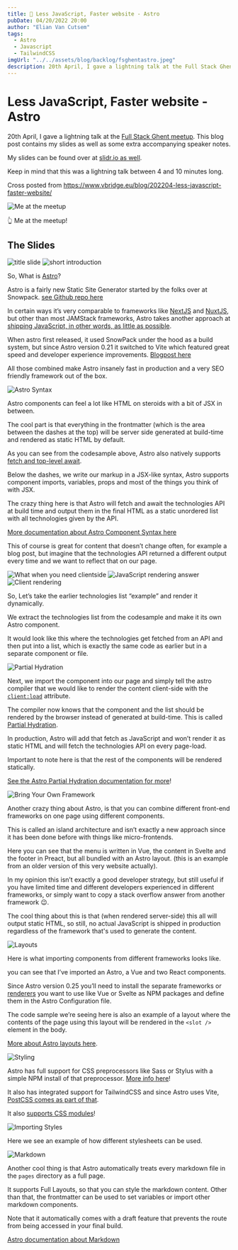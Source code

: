 ```yaml
---
title: 🎤 Less JavaScript, Faster website - Astro
pubDate: 04/20/2022 20:00
author: "Elian Van Cutsem"
tags:
  - Astro
  - Javascript
  - TailwindCSS
imgUrl: "../../assets/blog/backlog/fsghentastro.jpeg"
description: 20th April, I gave a lightning talk at the Full Stack Ghent meetup. This blog post contains my slides as well as some extra accompanying speaker notes.
---
```


# Less JavaScript, Faster website - Astro

20th April, I gave a lightning talk at the [Full Stack Ghent meetup](https://www.meetup.com/fullstackghent/events/284612742/). This blog post contains my slides as well as some extra accompanying speaker notes.

My slides can be found over at [slidr.io as well](https://slidr.io/ElianVanCutsem/astro-less-javascript-faster-website).

Keep in mind that this was a lightning talk between 4 and 10 minutes long.

Cross posted from <https://www.vbridge.eu/blog/202204-less-javascript-faster-website/>

![Me at the meetup](https://i.imgur.com/zHKeWzx.jpg)

👆 Me at the meetup!

## The Slides

![title slide](https://i.imgur.com/XV7kLnx.png)
![short introduction](https://i.imgur.com/6E3bXs6.png)

So, What is [Astro](https://astro.build)?

Astro is a fairly new Static Site Generator started by the folks over at Snowpack. [see Github repo here](https://github.com/withastro/astro)

In certain ways it’s very comparable to frameworks like [NextJS](https://nextjs.org/) and [NuxtJS](https://nuxtjs.org), but other than most JAMStack frameworks, Astro takes another approach at [shipping JavaScript, in other words, as little as possible](https://astro.build/#more-html-less-javascript).

When astro first released, it used SnowPack under the hood as a build system, but since Astro version 0.21 it switched to Vite which featured great speed and developer experience improvements. [Blogpost here](https://astro.build/blog/astro-021-release/)

All those combined make Astro insanely fast in production and a very SEO friendly framework out of the box.

![Astro Syntax](https://i.imgur.com/6DPxxNK.png)

Astro components can feel a lot like HTML on steroids with a bit of JSX in between.

The cool part is that everything in the frontmatter (which is the area between the dashes at the top) will be server side generated at build-time and rendered as static HTML by default.

As you can see from the codesample above, Astro also natively supports [fetch and top-level await](https://docs.astro.build/en/guides/data-fetching/#fetch-in-astro).

Below the dashes, we write our markup in a JSX-like syntax, Astro supports component imports, variables, props and most of the things you think of with JSX.

The crazy thing here is that Astro will fetch and await the technologies API at build time and output them in the final HTML as a static unordered list with all technologies given by the API.

[More documentation about Astro Component Syntax here](https://docs.astro.build/en/core-concepts/astro-components/)

This of course is great for content that doesn’t change often, for example a blog post, but imagine that the technologies API returned a different output every time and we want to reflect that on our page.

![What when you need clientside](https://i.imgur.com/CbLNlvM.png)
![JavaScript rendering answer](https://i.imgur.com/WXE4CZ5.png)
![Client rendering](https://i.imgur.com/r73UVKQ.png)

So, Let’s take the earlier technologies list “example” and render it dynamically.

We extract the technologies list from the codesample and make it its own Astro component.

It would look like this where the technologies get fetched from an API and then put into a list, which is exactly the same code as earlier but in a separate component or file.

![Partial Hydration](https://i.imgur.com/q3gd39o.png)

Next, we import the component into our page and simply tell the astro compiler that we would like to render the content client-side with the [`client:load`](https://docs.astro.build/en/reference/directives-reference/#client-directives) attribute.

The compiler now knows that the component and the list should be rendered by the browser instead of generated at build-time. This is called [Partial Hydration](https://docs.astro.build/en/core-concepts/partial-hydration/).

In production, Astro will add that fetch as JavaScript and won’t render it as static HTML and will fetch the technologies API on every page-load.

Important to note here is that the rest of the components will be rendered statically.

[See the Astro Partial Hydration documentation for more](https://docs.astro.build/en/core-concepts/partial-hydration/)!

![Bring Your Own Framework](https://i.imgur.com/YxHAF3o.png)

Another crazy thing about Astro, is that you can combine different front-end frameworks on one page using different components.

This is called an island architecture and isn’t exactly a new approach since it has been done before with things like micro-frontends.

Here you can see that the menu is written in Vue, the content in Svelte and the footer in Preact, but all bundled with an Astro layout. (this is an example from an older version of this very website actually).

In my opinion this isn’t exactly a good developer strategy, but still useful if you have limited time and different developers experienced in different frameworks, or simply want to copy a stack overflow answer from another framework 😉.

The cool thing about this is that (when rendered server-side) this all will output static HTML, so still, no actual JavaScript is shipped in production regardless of the framework that's used to generate the content.

![Layouts](https://i.imgur.com/pcVK9zR.png)

Here is what importing components from different frameworks looks like.

you can see that I’ve imported an Astro, a Vue and two React components.

Since Astro version 0.25 you’ll need to install the separate frameworks or [renderers](https://docs.astro.build/en/core-concepts/framework-components/) you want to use like Vue or Svelte as NPM packages and define them in the Astro Configuration file.

The code sample we’re seeing here is also an example of a layout where the contents of the page using this layout will be rendered in the `<slot />` element in the body.

[More about Astro layouts here](https://docs.astro.build/en/core-concepts/layouts/).

![Styling](https://i.imgur.com/TUvf811.png)

Astro has full support for CSS preprocessors like Sass or Stylus with a simple NPM install of that preprocessor. [More info here](https://docs.astro.build/en/guides/styling/#css-preprocessors)!

It also has integrated support for TailwindCSS and since Astro uses Vite, [PostCSS comes as part of that](https://docs.astro.build/en/guides/styling/#postcss).

It also [supports CSS modules](https://docs.astro.build/en/guides/styling/#frameworks-and-libraries)!

![Importing Styles](https://i.imgur.com/TsO1cuq.png)

Here we see an example of how different stylesheets can be used.

![Markdown](https://i.imgur.com/b8BsF68.png)

Another cool thing is that Astro automatically treats every markdown file in the `pages` directory as a full page.

It supports Full Layouts, so that you can style the markdown content.
Other than that, the frontmatter can be used to set variables or import other markdown components.

Note that it automatically comes with a draft feature that prevents the route from being accessed in your final build.

[Astro documentation about Markdown](https://docs.astro.build/en/guides/markdown-content/)
